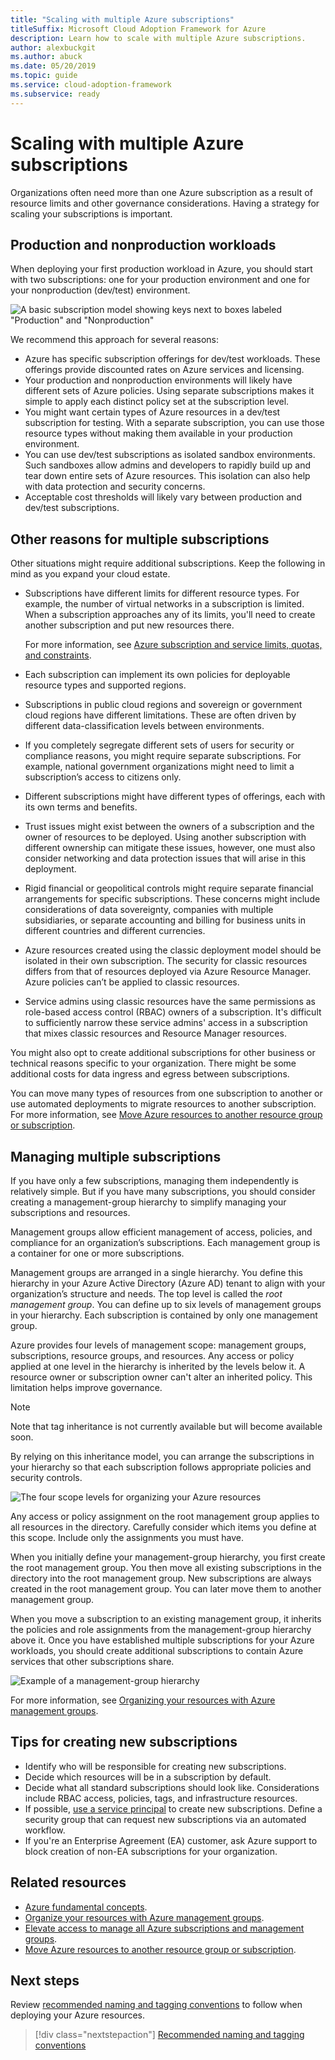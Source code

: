```yaml
---
title: "Scaling with multiple Azure subscriptions"
titleSuffix: Microsoft Cloud Adoption Framework for Azure
description: Learn how to scale with multiple Azure subscriptions.
author: alexbuckgit
ms.author: abuck
ms.date: 05/20/2019
ms.topic: guide
ms.service: cloud-adoption-framework
ms.subservice: ready
---
```


# Scaling with multiple Azure subscriptions

Organizations often need more than one Azure subscription as a result of resource limits and other governance considerations. Having a strategy for scaling your subscriptions is important.

## Production and nonproduction workloads

When deploying your first production workload in Azure, you should start with two subscriptions: one for your production environment and one for your nonproduction (dev/test) environment.

![A basic subscription model showing keys next to boxes labeled "Production" and "Nonproduction"](../../_images/ready/basic-subscription-model.png)

We recommend this approach for several reasons:

- Azure has specific subscription offerings for dev/test workloads. These offerings provide discounted rates on Azure services and licensing.
- Your production and nonproduction environments will likely have different sets of Azure policies. Using separate subscriptions makes it simple to apply each distinct policy set at the subscription level.
- You might want certain types of Azure resources in a dev/test subscription for testing. With a separate subscription, you can use those resource types without making them available in your production environment.
- You can use dev/test subscriptions as isolated sandbox environments. Such sandboxes allow admins and developers to rapidly build up and tear down entire sets of Azure resources. This isolation can also help with data protection and security concerns.
- Acceptable cost thresholds will likely vary between production and dev/test subscriptions.

## Other reasons for multiple subscriptions

Other situations might require additional subscriptions. Keep the following in mind as you expand your cloud estate.

- Subscriptions have different limits for different resource types. For example, the number of virtual networks in a subscription is limited. When a subscription approaches any of its limits, you'll need to create another subscription and put new resources there.

  For more information, see [Azure subscription and service limits, quotas, and constraints](https://docs.microsoft.com/azure/azure-subscription-service-limits).

- Each subscription can implement its own policies for deployable resource types and supported regions.

- Subscriptions in public cloud regions and sovereign or government cloud regions have different limitations. These are often driven by different data-classification levels between environments.

- If you completely segregate different sets of users for security or compliance reasons, you might require separate subscriptions. For example, national government organizations might need to limit a subscription’s access to citizens only.

- Different subscriptions might have different types of offerings, each with its own terms and benefits.

- Trust issues might exist between the owners of a subscription and the owner of resources to be deployed. Using another subscription with different ownership can mitigate these issues, however, one must also consider networking and data protection issues that will arise in this deployment.

- Rigid financial or geopolitical controls might require separate financial arrangements for specific subscriptions. These concerns might include considerations of data sovereignty, companies with multiple subsidiaries, or separate accounting and billing for business units in different countries and different currencies.

- Azure resources created using the classic deployment model should be isolated in their own subscription. The security for classic resources differs from that of resources deployed via Azure Resource Manager. Azure policies can’t be applied to classic resources.

- Service admins using classic resources have the same permissions as role-based access control (RBAC) owners of a subscription. It's difficult to sufficiently narrow these service admins' access in a subscription that mixes classic resources and Resource Manager resources.

You might also opt to create additional subscriptions for other business or technical reasons specific to your organization. There might be some additional costs for data ingress and egress between subscriptions.

You can move many types of resources from one subscription to another or use automated deployments to migrate resources to another subscription. For more information, see [Move Azure resources to another resource group or subscription](https://docs.microsoft.com/azure/azure-resource-manager/resource-group-move-resources).

## Managing multiple subscriptions

If you have only a few subscriptions, managing them independently is relatively simple. But if you have many subscriptions, you should consider creating a management-group hierarchy to simplify managing your subscriptions and resources.

Management groups allow efficient management of access, policies, and compliance for an organization’s subscriptions. Each management group is a container for one or more subscriptions.

Management groups are arranged in a single hierarchy. You define this hierarchy in your Azure Active Directory (Azure AD) tenant to align with your organization’s structure and needs. The top level is called the *root management group*. You can define up to six levels of management groups in your hierarchy. Each subscription is contained by only one management group.

Azure provides four levels of management scope: management groups, subscriptions, resource groups, and resources. Any access or policy applied at one level in the hierarchy is inherited by the levels below it. A resource owner or subscription owner can't alter an inherited policy. This limitation helps improve governance.

> [!NOTE]
> Note that tag inheritance is not currently available but will become available soon.

By relying on this inheritance model, you can arrange the subscriptions in your hierarchy so that each subscription follows appropriate policies and security controls.

![The four scope levels for organizing your Azure resources](../../ready/azure-setup-guide/media/organize-resources/scope-levels.png)

Any access or policy assignment on the root management group applies to all resources in the directory. Carefully consider which items you define at this scope. Include only the assignments you must have.

When you initially define your management-group hierarchy, you first create the root management group. You then move all existing subscriptions in the directory into the root management group. New subscriptions are always created in the root management group. You can later move them to another management group.

When you move a subscription to an existing management group, it inherits the policies and role assignments from the management-group hierarchy above it. Once you have established multiple subscriptions for your Azure workloads, you should create additional subscriptions to contain Azure services that other subscriptions share.

![Example of a management-group hierarchy](../../_images/ready/management-group-hierarchy.png)

For more information, see [Organizing your resources with Azure management groups](https://docs.microsoft.com/azure/governance/management-groups).

## Tips for creating new subscriptions

- Identify who will be responsible for creating new subscriptions.
- Decide which resources will be in a subscription by default.
- Decide what all standard subscriptions should look like. Considerations include RBAC access, policies, tags, and infrastructure resources.
- If possible, [use a service principal](https://docs.microsoft.com/azure/azure-resource-manager/grant-access-to-create-subscription) to create new subscriptions. Define a security group that can request new subscriptions via an automated workflow.
- If you're an Enterprise Agreement (EA) customer, ask Azure support to block creation of non-EA subscriptions for your organization.

## Related resources

- [Azure fundamental concepts](./fundamental-concepts.md).
- [Organize your resources with Azure management groups](https://docs.microsoft.com/azure/governance/management-groups).
- [Elevate access to manage all Azure subscriptions and management groups](https://docs.microsoft.com/azure/role-based-access-control/elevate-access-global-admin).
- [Move Azure resources to another resource group or subscription](https://docs.microsoft.com/azure/azure-resource-manager/resource-group-move-resources).

## Next steps

Review [recommended naming and tagging conventions](./naming-and-tagging.md) to follow when deploying your Azure resources.

> [!div class="nextstepaction"]
> [Recommended naming and tagging conventions](./naming-and-tagging.md)
